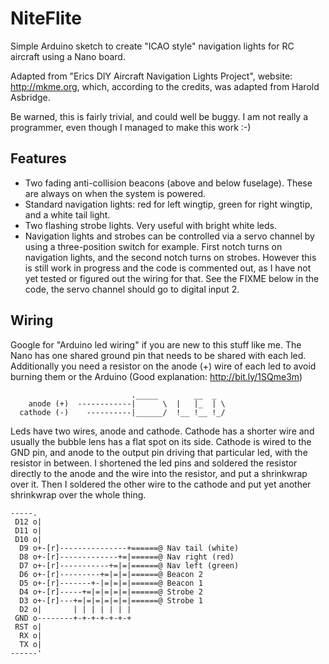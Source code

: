 # NiteFlite
Simple Arduino sketch to create "ICAO style" navigation lights for RC aircraft using a Nano board.

Adapted from "Erics DIY Aircraft Navigation Lights Project", website: http://mkme.org,
which, according to the credits, was adapted from Harold Asbridge.

Be warned, this is fairly trivial, and could well be buggy. I am not really a programmer, even though
I managed to make this work :-)

## Features

  * Two fading anti-collision beacons (above and below fuselage). These are always 
    on when the system is powered.
  * Standard navigation lights: red for left wingtip, green for right wingtip,
    and a white tail light.
  * Two flashing strobe lights. Very useful with bright white leds.
  * Navigation lights and strobes can be controlled via a servo channel by using 
    a three-position switch for example. First notch turns on navigation lights,
    and the second notch turns on strobes. However this is still work in progress 
    and the code is commented out, as I have not yet tested or figured out the 
    wiring for that. See the FIXME below in the code, the servo channel should go
    to digital input 2.

## Wiring

Google for "Arduino led wiring" if you are new to this stuff like me. 
The Nano has one shared ground pin that needs to be shared with each led.
Additionally you need a resistor on the anode (+) wire of each led to avoid
burning them or the Arduino (Good explanation: http://bit.ly/1SQme3m)

```
                           ._____        __  _
    anode (+)  ------------|      \  |   |_  | \
  cathode (-)    ----------|______/  !__ !__ !_/

```

Leds have two wires, anode and cathode. Cathode has a shorter wire and usually 
the bubble lens has a flat spot on its side. Cathode is wired to the GND pin, 
and anode to the output pin driving that particular led, with the resistor in
between. I shortened the led pins and soldered the resistor directly to the 
anode and the wire into the resistor, and put a shrinkwrap over it. Then I
soldered the other wire to the cathode and put yet another shrinkwrap over the
whole thing.

```
-----.
 D12 o|
 D11 o|
 D10 o|
  D9 o+-[r]---------------+======@ Nav tail (white)
  D8 o+-[r]-------------+=|======@ Nav right (red)
  D7 o+-[r]-----------+=|=|======@ Nav left (green)
  D6 o+-[r]---------+=|=|=|======@ Beacon 2
  D5 o+-[r]-------+-|=|=|=|======@ Beacon 1
  D4 o+-[r]-----+=|=|=|=|=|======@ Strobe 2
  D3 o+-[r]---+=|=|=|=|=|=|======@ Strobe 1
  D2 o|       | | | | | | |
 GND o--------+-+-+-+-+-+-+
 RST o|
  RX o|
  TX o|
------'
```

